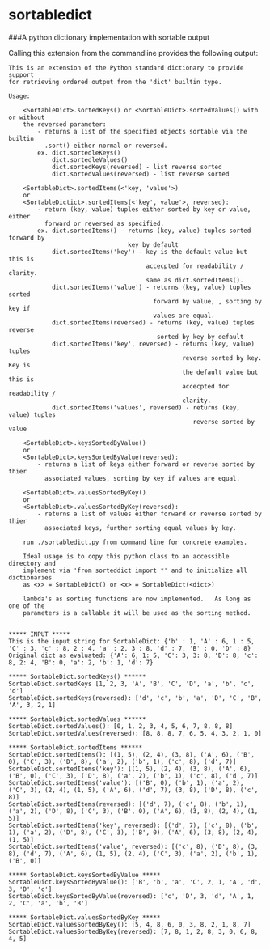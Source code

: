sortabledict
============

###A python dictionary implementation with sortable output

Calling this extension from the commandline provides the following output:


    This is an extension of the Python standard dictionary to provide support
    for retrieving ordered output from the 'dict' builtin type.

    Usage:

        <SortableDict>.sortedKeys() or <SortableDict>.sortedValues() with or without
        the reversed parameter:
            - returns a list of the specified objects sortable via the builtin
              .sort() either normal or reversed.
            ex. dict.sortedleKeys()
                dict.sortedleValues()
                dict.sortedKeys(reversed) - list reverse sorted
                dict.sortedValues(reversed) - list reverse sorted

        <SortableDict>.sortedItems(<'key, 'value'>)
        or
        <SortableDictict>.sortedItems(<'key', value'>, reversed):
            - return (key, value) tuples either sorted by key or value, either 
              forward or reversed as specified.
            ex. dict.sortedItems() - returns (key, value) tuples sorted forward by
                                     key by default
                dict.sortedItems('key') - key is the default value but this is
                                          accecpted for readability / clarity.
                                          same as dict.sortedItems().
                dict.sortedItems('value') - returns (key, value) tuples sorted
                                            forward by value, , sorting by key if
                                            values are equal.
                dict.sortedItems(reversed) - returns (key, value) tuples reverse
                                             sorted by key by default
                dict.sortedItems('key', reversed) - returns (key, value) tuples
                                                    reverse sorted by key.  Key is
                                                    the default value but this is
                                                    accecpted for readability /
                                                    clarity.
                dict.sortedItems('values', reversed) - returns (key, value) tuples
                                                       reverse sorted by value

        <SortableDict>.keysSortedByValue()
        or
        <SortableDict>.keysSortedByValue(reversed):
            - returns a list of keys either forward or reverse sorted by thier
              associated values, sorting by key if values are equal.

        <SortableDict>.valuesSortedByKey()
        or
        <SortableDict>.valuesSortedByKey(reversed):
            - returns a list of values either forward or reverse sorted by thier
              associated keys, further sorting equal values by key.

        run ./sortabledict.py from command line for concrete examples.

        Ideal usage is to copy this python class to an accessible directory and
        implement via 'from sorteddict import *' and to initialize all dictionaries
        as <x> = SortableDict() or <x> = SortableDict(<dict>)

        lambda's as sorting functions are now implemented.   As long as one of the
        parameters is a callable it will be used as the sorting method.
     

    ***** INPUT *****
    This is the input string for SortableDict: {'b' : 1, 'A' : 6, 1 : 5, 'C' : 3, 'c' : 8, 2 : 4, 'a' : 2, 3 : 8, 'd' : 7, 'B' : 0, 'D' : 8}
    Original dict as evaluated: {'A': 6, 1: 5, 'C': 3, 3: 8, 'D': 8, 'c': 8, 2: 4, 'B': 0, 'a': 2, 'b': 1, 'd': 7} 

    ***** SortableDict.sortedKeys() ******
    SortableDict.sortedKeys [1, 2, 3, 'A', 'B', 'C', 'D', 'a', 'b', 'c', 'd']
    SortableDict.sortedKeys(reversed): ['d', 'c', 'b', 'a', 'D', 'C', 'B', 'A', 3, 2, 1] 

    ***** SortableDict.sortedValues ******
    SortableDict.sortedValues(): [0, 1, 2, 3, 4, 5, 6, 7, 8, 8, 8]
    SortableDict.sortedValues(reversed): [8, 8, 8, 7, 6, 5, 4, 3, 2, 1, 0] 

    ***** SortableDict.sortedItems ******
    SortableDict.sortedItems(): [(1, 5), (2, 4), (3, 8), ('A', 6), ('B', 0), ('C', 3), ('D', 8), ('a', 2), ('b', 1), ('c', 8), ('d', 7)]
    SortableDict.sortedItems('key'): [(1, 5), (2, 4), (3, 8), ('A', 6), ('B', 0), ('C', 3), ('D', 8), ('a', 2), ('b', 1), ('c', 8), ('d', 7)]
    SortableDict.sortedItems('value'): [('B', 0), ('b', 1), ('a', 2), ('C', 3), (2, 4), (1, 5), ('A', 6), ('d', 7), (3, 8), ('D', 8), ('c', 8)]
    SortableDict.sortedItems(reversed): [('d', 7), ('c', 8), ('b', 1), ('a', 2), ('D', 8), ('C', 3), ('B', 0), ('A', 6), (3, 8), (2, 4), (1, 5)]
    SortableDict.sortedItems('key', reversed): [('d', 7), ('c', 8), ('b', 1), ('a', 2), ('D', 8), ('C', 3), ('B', 0), ('A', 6), (3, 8), (2, 4), (1, 5)]
    SortableDict.sortedItems('value', reversed): [('c', 8), ('D', 8), (3, 8), ('d', 7), ('A', 6), (1, 5), (2, 4), ('C', 3), ('a', 2), ('b', 1), ('B', 0)] 

    ***** SortableDict.keysSortedByValue *****
    SortableDict.keysSortedByValue(): ['B', 'b', 'a', 'C', 2, 1, 'A', 'd', 3, 'D', 'c']
    SortableDict.keysSortedByValue(reversed): ['c', 'D', 3, 'd', 'A', 1, 2, 'C', 'a', 'b', 'B'] 

    ***** SortableDict.valuesSortedByKey *****
    SortableDict.valuesSortedByKey(): [5, 4, 8, 6, 0, 3, 8, 2, 1, 8, 7]
    SortableDict.valuesSortedByKey(reversed): [7, 8, 1, 2, 8, 3, 0, 6, 8, 4, 5] 

